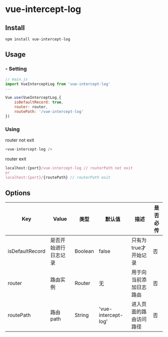 # vue-intercept-log

## Install
```
npm install vue-intercept-log
```

## Usage
### - Setting
```js
// main.js
import VueInterceptLog from 'vue-intercept-log'
...

Vue.use(VueInterceptLog,{
    isDefaultRecord: true,
    router: router,
    routePath: '/vue-intercept-log'
})
```

### Using
router not exit
```js
<vue-intercept-log />
```

router exit
```js
localhost:{port}/vue-intercept-log // routerPath not exit
or
localhost:{port}/{routePath} // routerPath exit
```

## Options

| Key | Value | 类型 | 默认值 | 描述 | 是否必传 |
| --- | --- | --- | --- | --- | --- |
|isDefaultRecord|是否开始进行日志记录|Boolean|false|只有为true才开始记录| 否 |
| router | 路由实例 | Router | 无 | 用于向当前添加日志路由 | 否 |
| routePath | 路由path | String | 'vue-intercept-log' | 进入页面的路由访问路径 | 否 |

